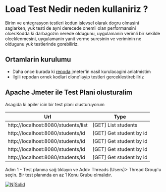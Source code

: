# Load Test Nedir neden kullaniriz ?

Birim ve entegrasyon testleri kodun islevsel olarak dogru olmasini saglarken, yuk testi de ayni derecede onemli olan performansini olcer.Kodda ki darbagozin nerede oldugunu, uygulamanin verimli bir sekilde olceklenmesini, uygulamanin yanit verme suresinin ve veriminin ne oldugunu yuk testlerinde gorebiliriz.


## Ortamlarin kurulumu

- Daha once burada ki [repoda](https://github.com/coderaction/jmeter-first-run) jmeter'in nasil kurulacagini anlatmistim
- Ilgili repodan ornek kodlari clone'layip testleri gerceklestirebiliriz


## Apache Jmeter ile Test Plani olusturalim

Asagida ki apiler icin bir test plani olusturuyorum


| Url | Type |
| ------ | ------ |
| http://localhost:8080/students/list | [GET] List students |
| http://localhost:8080/students/id | [GET] Get student by id |
| http://localhost:8080/students/id | [GET] Get student by id |
| http://localhost:8080/students/id | [GET] Get student by id |
| http://localhost:8080/students/id | [GET] Get student by id |



Adim 1 - Test planına sağ tıklayın ve Add> Threads (Users)> Thread Group'u seçin. Bir test planında en az 1 Konu Grubu olmalıdır.

[![N|Solid](https://github.com/coderaction/jmeter-rest-api-load-test/blob/main/images/jmeter-add-plan.png)](https://nodesource.com/products/nsolid)
